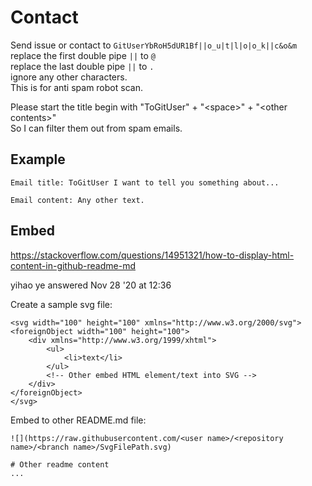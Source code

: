 <!DOCTYPE html>
<html>
  <head>
    <meta charset="utf-8">
  </head>
  <body>

# Contact

Send issue or contact to `GitUserYbRoH5dUR1Bf||o_u|t|l|o|o_k||c&o&m`  
replace the first double pipe `||` to `@`  
replace the last double pipe `||` to `.`  
ignore any other characters.  
This is for anti spam robot scan.

Please start the title begin with "ToGitUser" + "&lt;space&gt;" + "&lt;other contents&gt;"  
So I can filter them out from spam emails.

## Example

```
Email title: ToGitUser I want to tell you something about...

Email content: Any other text.
```

## Embed

https://stackoverflow.com/questions/14951321/how-to-display-html-content-in-github-readme-md

yihao ye answered Nov 28 '20 at 12:36

Create a sample svg file:

```
<svg width="100" height="100" xmlns="http://www.w3.org/2000/svg">
<foreignObject width="100" height="100">
    <div xmlns="http://www.w3.org/1999/xhtml">
        <ul>
            <li>text</li>
        </ul>
        <!-- Other embed HTML element/text into SVG -->
    </div>
</foreignObject>
</svg>
```

Embed to other README.md file:

```
![](https://raw.githubusercontent.com/<user name>/<repository name>/<branch name>/SvgFilePath.svg)

# Other readme content
...
```

  </body>
</html>
